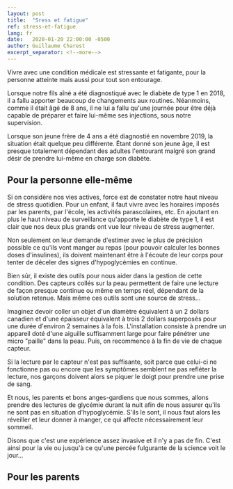 ```yaml
---
layout: post
title:  "Sress et fatigue"
ref: stress-et-fatigue
lang: fr
date:   2020-01-20 22:00:00 -0500
author: Guillaume Charest
excerpt_separator: <!--more-->
---
```

Vivre avec une condition médicale est stressante et fatigante, pour la personne atteinte mais aussi pour tout son entourage.
<!--more-->
Lorsque notre fils aîné a été diagnostiqué avec le diabète de type 1 en 2018, il a fallu apporter beaucoup de changements aux routines.
Néanmoins, comme il était âgé de 8 ans, il ne lui a fallu qu'une journée pour être déjà capable de préparer et faire lui-même ses injections, sous notre supervision.

Lorsque son jeune frère de 4 ans a été diagnostié en novembre 2019, la situation était quelque peu différente.
Étant donné son jeune âge, il est presque totalement dépendant des adultes l'entourant malgré son grand désir de prendre lui-même en charge son diabète.

## Pour la personne elle-même

Si on considère nos vies actives, force est de constater notre haut niveau de stress quotidien.
Pour un enfant, il faut vivre avec les horaires imposés par les parents, par l'école, les activités parascolaires, etc.
En ajoutant en plus le haut niveau de surveillance qu'apporte le diabète de type 1, il est clair que nos deux plus grands ont vue leur niveau de stress augmenter.

Non seulement on leur demande d'estimer avec le plus de précision possible ce qu'ils vont manger au repas (pour pouvoir calculer les bonnes doses d'insulines), ils doivent maintenant être à l'écoute de leur corps pour tenter de déceler des signes d'hypoglycémies en continue.

Bien sûr, il existe des outils pour nous aider dans la gestion de cette condition.
Des capteurs collés sur la peau permettent de faire une lecture de façon presque continue ou même en temps réel, dépendant de la solution retenue.
Mais même ces outils sont une source de stress...

Imaginez devoir coller un objet d'un diamètre équivalent à un 2 dollars canadien et d'une épaisseur équivalent à trois 2 dollars superposés pour une durée d'environ 2 semaines à la fois.
L'installation consiste à prendre un appareil doté d'une aiguille suffisamment large pour faire pénétrer une micro "paille" dans la peau.
Puis, on recommence à la fin de vie de chaque capteur.

Si la lecture par le capteur n'est pas suffisante, soit parce que celui-ci ne fonctionne pas ou encore que les symptômes semblent ne pas refléter la lecture, nos garçons doivent alors se piquer le doigt pour prendre une prise de sang.

Et nous, les parents et bons anges-gardiens que nous sommes, allons prendre des lectures de glycémie durant la nuit afin de nous assurer qu'ils ne sont pas en situation d'hypoglycémie.
S'ils le sont, il nous faut alors les réveiller et leur donner à manger, ce qui affecte nécessairement leur sommeil.

Disons que c'est une expérience assez invasive et il n'y a pas de fin.
C'est ainsi pour la vie ou jusqu'à ce qu'une percée fulgurante de la science voit le jour...

## Pour les parents


